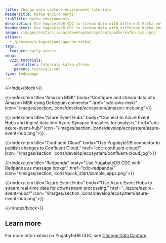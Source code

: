```yaml
---
title: Change data capture environment tutorials
headerTitle: Kafka environments
linkTitle: Kafka environments
description: Use YugabyteDB CDC to stream data with different Kafka environments such as Amazon MSK, Event Hubs, Confluent Cloud, and more.
headcontent: Use YugabyteDB CDC to stream data with different Kafka environments
image: /images/section_icons/develop/ecosystem/apache-kafka-icon.png
aliases:
  - /preview/integrations/apache-kafka/
tags:
  feature: early-access
menu:
  v225_tutorials:
    identifier: tutorials-kafka-stream
    parent: tutorials-cdc
type: indexpage
---
```


{{<index/block>}}

  {{<index/item
    title="Amazon MSK"
    body="Configure and stream data into Amazon MSK using Debezium connector."
    href="cdc-aws-msk/"
    icon="/images/section_icons/develop/ecosystem/amazon-msk.png">}}

  {{<index/item
    title="Azure Event Hubs"
    body="Connect to Azure Event Hubs and ingest data into Azure Synapse Analytics for analysis."
    href="cdc-azure-event-hub/"
    icon="/images/section_icons/develop/ecosystem/azure-event-hub.png">}}

  {{<index/item
    title="Confluent Cloud"
    body="Use YugabyteDB connector to publish changes to Confluent Cloud."
    href="cdc-confluent-cloud/"
    icon="/images/section_icons/develop/ecosystem/confluent-cloud.jpg">}}

  {{<index/item
    title="Redpanda"
    body="Use YugabyteDB CDC with Redpanda as message broker."
    href="cdc-redpanda/"
    icon="/images/section_icons/quick_start/sample_apps.png">}}

  {{<index/item
    title="Azure Event Hubs"
    body="Use Azure Event Hubs to stream real-time data for downstream processing."
    href="../azure/azure-event-hubs/"
    icon="/images/section_icons/develop/ecosystem/azure-event-hub.png">}}

{{</index/block>}}

## Learn more

For more information on YugabyteDB CDC, see [Change Data Capture](../../additional-features/change-data-capture/).
